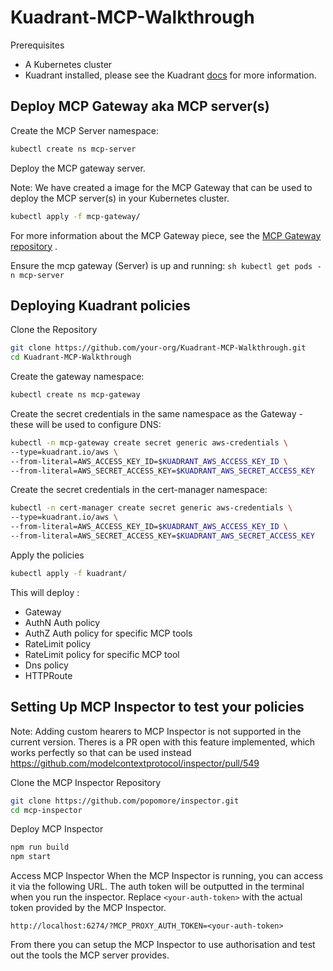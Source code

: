 # Kuadrant-MCP-Walkthrough
Prerequisites
- A Kubernetes cluster 
- Kuadrant installed, please see the Kuadrant [docs](https://docs.kuadrant.io/latest/install-helm/) for more information.

## Deploy MCP Gateway aka MCP server(s)

Create the MCP Server namespace:

```sh
kubectl create ns mcp-server
```

Deploy the MCP gateway server.

Note: We have created a image for the MCP Gateway that can be used to deploy the MCP server(s) in your Kubernetes cluster.

```sh
kubectl apply -f mcp-gateway/
```
For more information about the MCP Gateway piece, see the [MCP Gateway repository](https://github.com/david-martin/mcp-gateway-poc) .


Ensure the mcp gateway (Server) is up and running:
    ```sh
    kubectl get pods -n mcp-server
    ```

## Deploying Kuadrant policies 

Clone the Repository
```sh
git clone https://github.com/your-org/Kuadrant-MCP-Walkthrough.git
cd Kuadrant-MCP-Walkthrough
```

 Create the gateway namespace:

```sh
kubectl create ns mcp-gateway
```

Create the secret credentials in the same namespace as the Gateway - these will be used to configure DNS:

```sh
kubectl -n mcp-gateway create secret generic aws-credentials \
--type=kuadrant.io/aws \
--from-literal=AWS_ACCESS_KEY_ID=$KUADRANT_AWS_ACCESS_KEY_ID \
--from-literal=AWS_SECRET_ACCESS_KEY=$KUADRANT_AWS_SECRET_ACCESS_KEY
```

Create the secret credentials in the cert-manager namespace:

```sh
kubectl -n cert-manager create secret generic aws-credentials \
--type=kuadrant.io/aws \
--from-literal=AWS_ACCESS_KEY_ID=$KUADRANT_AWS_ACCESS_KEY_ID \
--from-literal=AWS_SECRET_ACCESS_KEY=$KUADRANT_AWS_SECRET_ACCESS_KEY
```   

Apply the policies
```sh
kubectl apply -f kuadrant/
```
This will deploy :
* Gateway
* AuthN Auth policy
* AuthZ Auth policy for specific MCP tools
* RateLimit policy
* RateLimit policy for specific MCP tool
* Dns policy
* HTTPRoute
  

## Setting Up MCP Inspector to test your policies

Note: Adding custom hearers to MCP Inspector is not supported in the current version. Theres is a PR open with this feature implemented, which works perfectly so that can be used instead https://github.com/modelcontextprotocol/inspector/pull/549 


Clone the MCP Inspector Repository
```bash
git clone https://github.com/popomore/inspector.git
cd mcp-inspector
```

Deploy MCP Inspector
```bash
npm run build
npm start
```

Access MCP Inspector
When the MCP Inspector is running, you can access it via the following URL. The auth token will be outputted in the terminal when you run the inspector. Replace `<your-auth-token>` with the actual token provided by the MCP Inspector.
```
http://localhost:6274/?MCP_PROXY_AUTH_TOKEN=<your-auth-token>
```
From there you can setup the MCP Inspector to use authorisation and test out the tools the MCP server provides.

